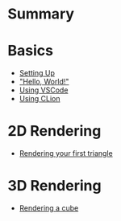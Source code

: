 # Summary

# Basics
- [Setting Up](basics/setting_up.md)
- ["Hello, World!"](basics/hello_world.md)
- [Using VSCode](basics/using_vscode.md)
- [Using CLion](basics/using_clion.md)

# 2D Rendering
- [Rendering your first triangle]()

# 3D Rendering
- [Rendering a cube]()